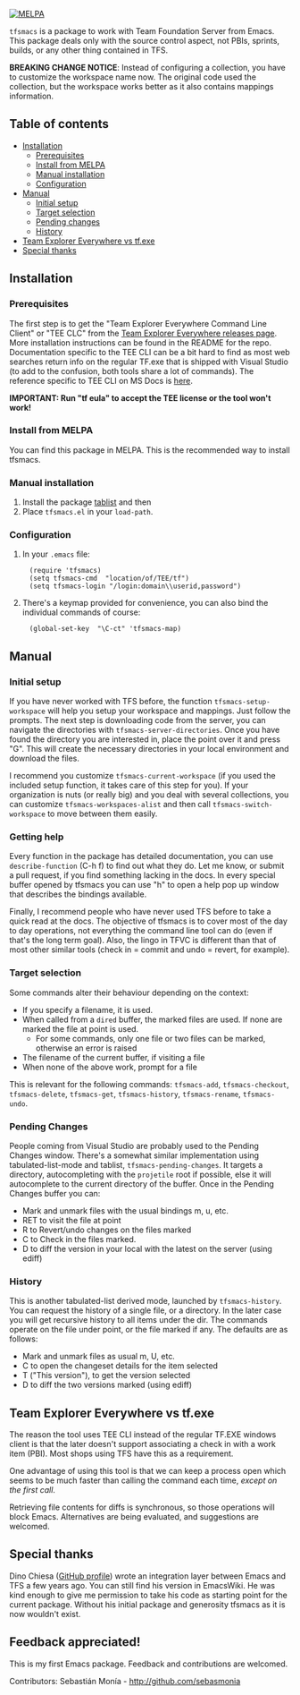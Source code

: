 [![MELPA](https://melpa.org/packages/tfsmacs-badge.svg)](https://melpa.org/#/tfsmacs)

`tfsmacs` is a package to work with Team Foundation Server from Emacs.
This package deals only with the source control aspect, not PBIs, sprints,
builds, or any other thing contained in TFS.

**BREAKING CHANGE NOTICE**: Instead of configuring a collection, you have to customize the workspace name now.
The original code used the collection, but the workspace works better as it also contains mappings information.

## Table of contents

<!--ts-->

   * [Installation](#installation)
     * [Prerequisites](#prerequisites)
     * [Install from MELPA](#install-from-melpa)
     * [Manual installation](#manual-installation)
     * [Configuration](#configuration)
   * [Manual](#manual)
     * [Initial setup](#initial-setup)
     * [Target selection](#target-selection)
     * [Pending changes](#pending-changes)
     * [History](#history)
   * [Team Explorer Everywhere vs tf.exe](#team-explorer-everywhere-vs-tfexe)
   * [Special thanks](#special-thanks)
<!--te-->

## Installation

### Prerequisites

The first step is to get the "Team Explorer Everywhere Command Line Client" or "TEE CLC" from the [Team Explorer Everywhere releases page](https://github.com/Microsoft/team-explorer-everywhere/releases). More installation instructions can be found in the README for the repo.
Documentation specific to the TEE CLI can be a bit hard to find as most web searches return info on the regular TF.exe that is shipped with Visual Studio (to add to the confusion, both tools share a lot of commands). The reference specific to TEE CLI on MS Docs is [here](https://docs.microsoft.com/en-us/previous-versions/visualstudio/visual-studio-2010/gg413282(v=vs.100)).

**IMPORTANT: Run "tf eula" to accept the TEE license or the tool won't work!**

### Install from MELPA

You can find this package in MELPA. This is the recommended way to install tfsmacs.

### Manual installation

1. Install the package [tablist](https://github.com/politza/tablist) and then 
2. Place `tfsmacs.el` in your `load-path`.

### Configuration 

1. In your `.emacs` file:
```elisp
     (require 'tfsmacs)
     (setq tfsmacs-cmd  "location/of/TEE/tf")
     (setq tfsmacs-login "/login:domain\\userid,password")
```
2. There's a keymap provided for convenience, you can also bind the individual commands of course:
```elisp
     (global-set-key  "\C-ct" 'tfsmacs-map)
```

## Manual

### Initial setup

If you have never worked with TFS before, the function `tfsmacs-setup-workspace` will help you setup your workspace and mappings. Just follow the prompts.
The next step is downloading code from the server, you can navigate the directories with `tfsmacs-server-directories`. Once you have found the directory you are interested in, place the point over it and press "G". This will create the necessary directories in your local environment and download the files.

I recommend you customize `tfsmacs-current-workspace` (if you used the included setup function, it takes care of this step for you). If your organization is nuts (or really big) and you deal with several collections, you can customize `tfsmacs-workspaces-alist` and then call `tfsmacs-switch-workspace` to move between them easily.

### Getting help

Every function in the package has detailed documentation, you can use `describe-function` (C-h f) to find out what they do. Let me know, or submit a pull request, if you find something lacking in the docs.
In every special buffer opened by tfsmacs you can use "h" to open a help pop up window that describes the bindings available.

Finally, I recommend people who have never used TFS before to take a quick read at the docs. The objective of tfsmacs is to cover most of the day to day operations, not everything the command line tool can do (even if that's the long term goal). Also, the lingo in TFVC is different than that of most other similar tools (check in = commit and undo = revert, for example).

### Target selection

Some commands alter their behaviour depending on the context:

* If you specify a filename, it is used.
* When called from a `dired` buffer, the marked files are used. If none are 
marked the file at point is used.
  * For some commands, only one file or two files can be marked, otherwise an error is 
raised
* The filename of the current buffer, if visiting a file
* When none of the above work, prompt for a file

This is relevant for the following commands: `tfsmacs-add`, `tfsmacs-checkout`,
`tfsmacs-delete`, `tfsmacs-get`,  `tfsmacs-history`, `tfsmacs-rename`, `tfsmacs-undo`.

### Pending Changes

People coming from Visual Studio are probably used to the Pending Changes
window. There's a somewhat similar implementation using 
tabulated-list-mode and tablist, `tfsmacs-pending-changes`.
It targets a directory, autocompleting with the `projetile` root if possible,
else it will autocomplete to the current directory of the buffer.
Once in the Pending Changes buffer you can:

* Mark and unmark files with the usual bindings m, u, etc.
* RET to visit the file at point
* R to Revert/undo changes on the files marked
* C to Check in the files marked.
* D to diff the version in your local with the latest on the server (using ediff)

### History

This is another tabulated-list derived mode, launched by `tfsmacs-history`. You can
request the history of a single file, or a directory. In the later case you will
get recursive history to all items under the dir.
The commands operate on the file under point, or the file marked if any. The 
defaults are as follows:

* Mark and unmark files as usual m, U, etc.
* C to open the changeset details for the item selected
* T ("This version"), to get the version selected
* D to diff the two versions marked (using ediff)

## Team Explorer Everywhere vs tf.exe

The reason the tool uses TEE CLI instead of the regular TF.EXE windows
client is that the later doesn't support associating a check in with a
work item (PBI). Most shops using TFS have this as a requirement.

One advantage of using this tool is that we can keep a process open which
seems to be much faster than calling the command each time, _except on the
first call_.

Retrieving file contents for diffs is synchronous, so those operations will block
Emacs. Alternatives are being evaluated, and suggestions are welcomed.

## Special thanks

Dino Chiesa ([GitHub profile](https://github.com/DinoChiesa)) wrote an integration
layer between Emacs and TFS a few years ago. You can still find his version
in EmacsWiki. He was kind enough to give me permission to take his code as
starting point for the current package. Without his initial package
and generosity tfsmacs as it is now wouldn't exist.

## Feedback appreciated!

This is my first Emacs package. Feedback and contributions are welcomed.


Contributors:
Sebastián Monía - http://github.com/sebasmonia